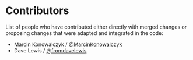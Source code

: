 # Contributors

List of people who have contributed either directly with merged changes or proposing changes that were adapted and integrated in the code:

- Marcin Konowalczyk / [@MarcinKonowalczyk](https://github.com/MarcinKonowalczyk)
- Dave Lewis / [@fromdavelewis](https://github.com/fromdavelewis)

